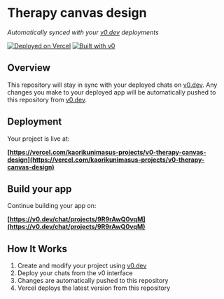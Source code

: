 # Therapy canvas design

*Automatically synced with your [v0.dev](https://v0.dev) deployments*

[![Deployed on Vercel](https://img.shields.io/badge/Deployed%20on-Vercel-black?style=for-the-badge&logo=vercel)](https://vercel.com/kaorikunimasus-projects/v0-therapy-canvas-design)
[![Built with v0](https://img.shields.io/badge/Built%20with-v0.dev-black?style=for-the-badge)](https://v0.dev/chat/projects/9R9rAwQ0vqM)

## Overview

This repository will stay in sync with your deployed chats on [v0.dev](https://v0.dev).
Any changes you make to your deployed app will be automatically pushed to this repository from [v0.dev](https://v0.dev).

## Deployment

Your project is live at:

**[https://vercel.com/kaorikunimasus-projects/v0-therapy-canvas-design](https://vercel.com/kaorikunimasus-projects/v0-therapy-canvas-design)**

## Build your app

Continue building your app on:

**[https://v0.dev/chat/projects/9R9rAwQ0vqM](https://v0.dev/chat/projects/9R9rAwQ0vqM)**

## How It Works

1. Create and modify your project using [v0.dev](https://v0.dev)
2. Deploy your chats from the v0 interface
3. Changes are automatically pushed to this repository
4. Vercel deploys the latest version from this repository
